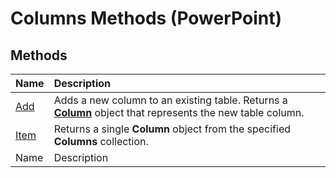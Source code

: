 
# Columns Methods (PowerPoint)

## Methods



|**Name**|**Description**|
|:-----|:-----|
| [Add](c16d9aa7-20f0-b3f5-e6f2-ad09867d565e.md)|Adds a new column to an existing table. Returns a  **[Column](4f289477-abab-a99a-21af-df3950b6654d.md)** object that represents the new table column.|
| [Item](57cf3c05-8832-59ac-297d-851124119c2e.md)|Returns a single  **Column** object from the specified **Columns** collection.|
|Name|Description|

